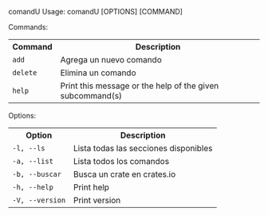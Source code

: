 comandU
Usage: comandU [OPTIONS] [COMMAND]

Commands:

<table> <tr> <th>Command</th> <th>Description</th> </tr> <tr> <td><code>add</code></td> <td>Agrega un nuevo comando</td> </tr> <tr> <td><code>delete</code></td> <td>Elimina un comando</td> </tr> <tr> <td><code>help</code></td> <td>Print this message or the help of the given subcommand(s)</td> </tr> </table>
Options:

<table> <tr> <th>Option</th> <th>Description</th> </tr> <tr> <td><code>-l, --ls</code></td> <td>Lista todas las secciones disponibles</td> </tr> <tr> <td><code>-a, --list</code></td> <td>Lista todos los comandos</td> </tr> <tr> <td><code>-b, --buscar <CRATE></code></td> <td>Busca un crate en crates.io</td> </tr> <tr> <td><code>-h, --help</code></td> <td>Print help</td> </tr> <tr> <td><code>-V, --version</code></td> <td>Print version</td> </tr> </table>
